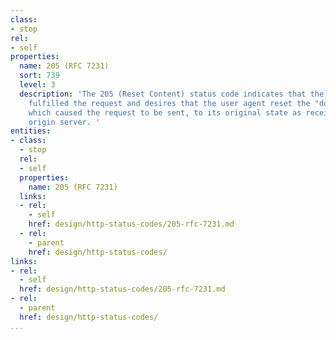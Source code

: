 ```yaml
---
class:
- stop
rel:
- self
properties:
  name: 205 (RFC 7231)
  sort: 739
  level: 3
  description: 'The 205 (Reset Content) status code indicates that the server has
    fulfilled the request and desires that the user agent reset the "document view",
    which caused the request to be sent, to its original state as received from the
    origin server. '
entities:
- class:
  - stop
  rel:
  - self
  properties:
    name: 205 (RFC 7231)
  links:
  - rel:
    - self
    href: design/http-status-codes/205-rfc-7231.md
  - rel:
    - parent
    href: design/http-status-codes/
links:
- rel:
  - self
  href: design/http-status-codes/205-rfc-7231.md
- rel:
  - parent
  href: design/http-status-codes/
...
```

